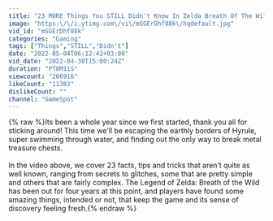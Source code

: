 ```yaml
---
title: "23 MORE Things You STILL Didn't Know In Zelda Breath Of The Wild"
image: "https:\/\/i.ytimg.com\/vi\/mSGErDhf88k\/hqdefault.jpg"
vid_id: "mSGErDhf88k"
categories: "Gaming"
tags: ["Things","STILL","Didn't"]
date: "2022-05-04T06:12:42+03:00"
vid_date: "2022-04-30T15:00:24Z"
duration: "PT8M11S"
viewcount: "266916"
likeCount: "11383"
dislikeCount: ""
channel: "GameSpot"
---
```

{% raw %}Its been a whole year since we first started, thank you all for sticking around! This time we'll be escaping the earthly borders of Hyrule, super swimming through water, and finding out the only way to break metal treasure chests.<br /><br />In the video above, we cover 23 facts, tips and tricks that aren’t quite as well known, ranging from secrets to glitches, some that are pretty simple and others that are fairly complex. The Legend of Zelda: Breath of the Wild has been out for four years at this point, and players have found some amazing things, intended or not, that keep the game and its sense of discovery feeling fresh.{% endraw %}
